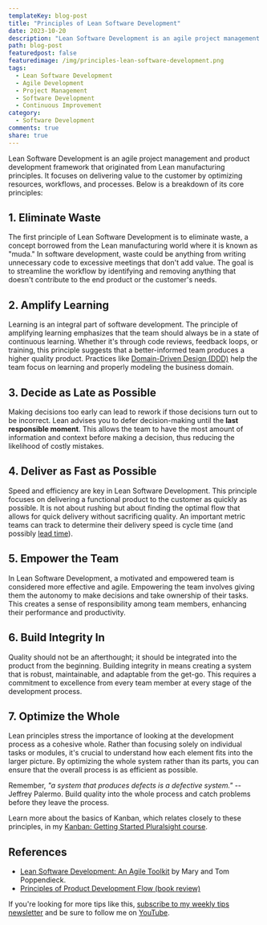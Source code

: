 ```yaml
---
templateKey: blog-post
title: "Principles of Lean Software Development"
date: 2023-10-20
description: "Lean Software Development is an agile project management and product development framework that originated from Lean manufacturing principles. It focuses on delivering value to the customer by optimizing resources, workflows, and processes."
path: blog-post
featuredpost: false
featuredimage: /img/principles-lean-software-development.png
tags:
  - Lean Software Development
  - Agile Development
  - Project Management
  - Software Development
  - Continuous Improvement
category:
  - Software Development
comments: true
share: true
---
```

Lean Software Development is an agile project management and product development framework that originated from Lean manufacturing principles. It focuses on delivering value to the customer by optimizing resources, workflows, and processes. Below is a breakdown of its core principles:

## 1. Eliminate Waste

The first principle of Lean Software Development is to eliminate waste, a concept borrowed from the Lean manufacturing world where it is known as "muda." In software development, waste could be anything from writing unnecessary code to excessive meetings that don't add value. The goal is to streamline the workflow by identifying and removing anything that doesn't contribute to the end product or the customer's needs.

## 2. Amplify Learning

Learning is an integral part of software development. The principle of amplifying learning emphasizes that the team should always be in a state of continuous learning. Whether it's through code reviews, feedback loops, or training, this principle suggests that a better-informed team produces a higher quality product. Practices like [Domain-Driven Design (DDD)](https://deviq.com/domain-driven-design/ddd-overview) help the team focus on learning and properly modeling the business domain.

## 3. Decide as Late as Possible

Making decisions too early can lead to rework if those decisions turn out to be incorrect. Lean advises you to defer decision-making until the **last responsible moment**. This allows the team to have the most amount of information and context before making a decision, thus reducing the likelihood of costly mistakes.

## 4. Deliver as Fast as Possible

Speed and efficiency are key in Lean Software Development. This principle focuses on delivering a functional product to the customer as quickly as possible. It is not about rushing but about finding the optimal flow that allows for quick delivery without sacrificing quality. An important metric teams can track to determine their delivery speed is cycle time (and possibly [lead time](https://www.wrike.com/blog/cycle-time-vs-lead-time/)).

## 5. Empower the Team

In Lean Software Development, a motivated and empowered team is considered more effective and agile. Empowering the team involves giving them the autonomy to make decisions and take ownership of their tasks. This creates a sense of responsibility among team members, enhancing their performance and productivity.

## 6. Build Integrity In

Quality should not be an afterthought; it should be integrated into the product from the beginning. Building integrity in means creating a system that is robust, maintainable, and adaptable from the get-go. This requires a commitment to excellence from every team member at every stage of the development process.

## 7. Optimize the Whole

Lean principles stress the importance of looking at the development process as a cohesive whole. Rather than focusing solely on individual tasks or modules, it's crucial to understand how each element fits into the larger picture. By optimizing the whole system rather than its parts, you can ensure that the overall process is as efficient as possible.

Remember, *"a system that produces defects is a defective system."* -- Jeffrey Palermo. Build quality into the whole process and catch problems before they leave the process.

Learn more about the basics of Kanban, which relates closely to these principles, in my [Kanban: Getting Started Pluralsight course](https://www.pluralsight.com/courses/kanban-getting-started).

## References

- [Lean Software Development: An Agile Toolkit](https://amzn.to/46VnZ9s) by Mary and Tom Poppendieck.
- [Principles of Product Development Flow (book review)](/principles-of-product-development-flow-book-review/)

If you're looking for more tips like this, [subscribe to my weekly tips newsletter](/tips) and be sure to follow me on [YouTube](https://www.youtube.com/ardalis?sub_confirmation=1).

